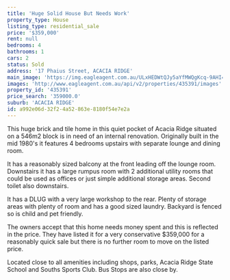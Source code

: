 ```yaml
---
title: 'Huge Solid House But Needs Work'
property_type: House
listing_type: residential_sale
price: '$359,000'
rent: null
bedrooms: 4
bathrooms: 1
cars: 2
status: Sold
address: '17 Phaius Street, ACACIA RIDGE'
main_image: 'https://img.eagleagent.com.au/ULxHEDWtQJy5aYfMWQgKcq-9AHI=/1280x854/smart/https://s3-us-west-2.amazonaws.com/eagleagent-orig/images/6824063/115408599-image-M.jpg'
images: 'http://www.eagleagent.com.au/api/v2/properties/435391/images'
property_id: '435391'
price_search: '359000.0'
suburb: 'ACACIA RIDGE'
id: a992e06d-32f2-4a52-863e-8180f54e7e2a
---
```

This huge brick and tile home in this quiet pocket of Acacia Ridge situated on a 546m2 block is in need of an internal renovation. Originally built in the mid 1980's it features 4 bedrooms upstairs with separate lounge and dining room.

It has a reasonably sized balcony at the front leading off the lounge room.  Downstairs it has a large rumpus room with 2 additional utility rooms that could be used as offices or just simple additional storage areas. Second toilet also downstairs.

It has a DLUG with a very large workshop to the rear. Plenty of storage areas with plenty of room and has a good sized laundry. Backyard is fenced so is child and pet friendly.

The owners accept that this home needs money spent and this is reflected in the price. They have listed it for a very conservative $359,000 for a reasonably quick sale but there is no further room to move on the listed price.

Located close to all amenities including shops, parks, Acacia Ridge State School and Souths Sports Club. Bus Stops are also close by.